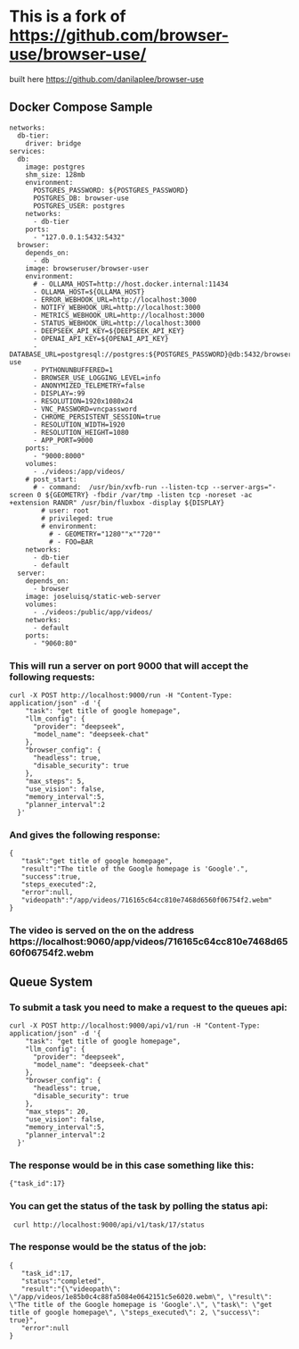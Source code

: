 # This is a fork of https://github.com/browser-use/browser-use/ 
built here https://github.com/danilaplee/browser-use

## Docker Compose Sample

```
networks:
  db-tier:
    driver: bridge
services:
  db:
    image: postgres
    shm_size: 128mb
    environment:
      POSTGRES_PASSWORD: ${POSTGRES_PASSWORD}
      POSTGRES_DB: browser-use
      POSTGRES_USER: postgres
    networks:
      - db-tier
    ports:
      - "127.0.0.1:5432:5432"
  browser:
    depends_on:
      - db
    image: browseruser/browser-user
    environment:
      # - OLLAMA_HOST=http://host.docker.internal:11434
      - OLLAMA_HOST=${OLLAMA_HOST}
      - ERROR_WEBHOOK_URL=http://localhost:3000
      - NOTIFY_WEBHOOK_URL=http://localhost:3000
      - METRICS_WEBHOOK_URL=http://localhost:3000
      - STATUS_WEBHOOK_URL=http://localhost:3000
      - DEEPSEEK_API_KEY=${DEEPSEEK_API_KEY}
      - OPENAI_API_KEY=${OPENAI_API_KEY}
      - DATABASE_URL=postgresql://postgres:${POSTGRES_PASSWORD}@db:5432/browser-use
      - PYTHONUNBUFFERED=1
      - BROWSER_USE_LOGGING_LEVEL=info
      - ANONYMIZED_TELEMETRY=false
      - DISPLAY=:99
      - RESOLUTION=1920x1080x24
      - VNC_PASSWORD=vncpassword
      - CHROME_PERSISTENT_SESSION=true
      - RESOLUTION_WIDTH=1920
      - RESOLUTION_HEIGHT=1080
      - APP_PORT=9000
    ports:
      - "9000:8000"
    volumes:
      - ./videos:/app/videos/
    # post_start:
      # - command:  /usr/bin/xvfb-run --listen-tcp --server-args="-screen 0 ${GEOMETRY} -fbdir /var/tmp -listen tcp -noreset -ac +extension RANDR" /usr/bin/fluxbox -display ${DISPLAY}
        # user: root
        # privileged: true
        # environment:
          # - GEOMETRY="1280""x""720""
          # - FOO=BAR
    networks:
      - db-tier
      - default
  server:
    depends_on:
      - browser
    image: joseluisq/static-web-server
    volumes:
      - ./videos:/public/app/videos/
    networks:
      - default
    ports:
      - "9060:80"
```

### This will run a server on port 9000 that will accept the following requests:

```
curl -X POST http://localhost:9000/run -H "Content-Type: application/json" -d '{  
    "task": "get title of google homepage",
    "llm_config": {
      "provider": "deepseek",
      "model_name": "deepseek-chat"
    },
    "browser_config": {
      "headless": true,
      "disable_security": true
    },
    "max_steps": 5,
    "use_vision": false,
    "memory_interval":5,
    "planner_interval":2
  }'

```
### And gives the following response:
```
{
   "task":"get title of google homepage",
   "result":"The title of the Google homepage is 'Google'.",
   "success":true,
   "steps_executed":2,
   "error":null,
   "videopath":"/app/videos/716165c64cc810e7468d6560f06754f2.webm"
}
```
### The video is served on the on the address https://localhost:9060/app/videos/716165c64cc810e7468d6560f06754f2.webm

## Queue System

### To submit a task you need to make a request to the queues api:
```
curl -X POST http://localhost:9000/api/v1/run -H "Content-Type: application/json" -d '{  
    "task": "get title of google homepage",
    "llm_config": {
      "provider": "deepseek",
      "model_name": "deepseek-chat"
    },
    "browser_config": {
      "headless": true,
      "disable_security": true
    },
    "max_steps": 20,
    "use_vision": false,
    "memory_interval":5,
    "planner_interval":2
  }'
```
### The response would be in this case something like this:
```
{"task_id":17}  
```

### You can get the status of the task by polling the status api:
```
 curl http://localhost:9000/api/v1/task/17/status
```
### The response would be the status of the job:
```
{
   "task_id":17,
   "status":"completed",
   "result":"{\"videopath\": \"/app/videos/1e85b0c4c88fa5084e0642151c5e6020.webm\", \"result\": \"The title of the Google homepage is 'Google'.\", \"task\": \"get title of google homepage\", \"steps_executed\": 2, \"success\": true}",
   "error":null
}
```
         